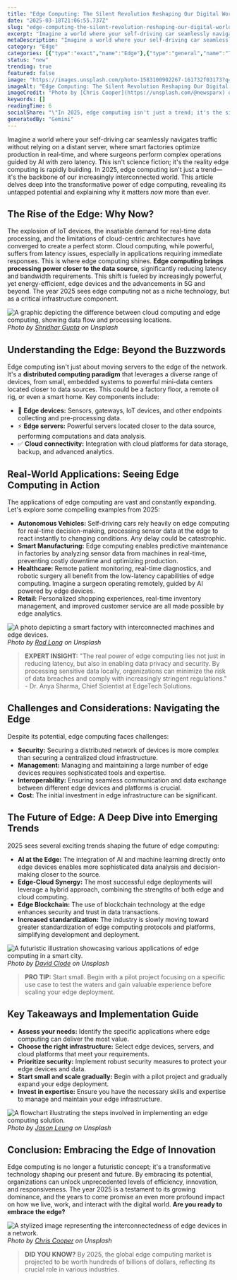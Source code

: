 ```yaml
---
title: "Edge Computing: The Silent Revolution Reshaping Our Digital World (2025)"
date: "2025-03-18T21:06:55.737Z"
slug: "edge-computing-the-silent-revolution-reshaping-our-digital-world-2025"
excerpt: "Imagine a world where your self-driving car seamlessly navigates traffic without relying on a distant server, where smart factories optimize production in real-time, and where surgeons perform complex operations guided by AI with zero latency.  This isn't science fiction; it's the reality edge computing is rapidly building.  In 2025, edge computing isn't just a trend—it's the backbone of our increasingly interconnected world. This article delves deep into the transformative power of edge computing, revealing its untapped potential and explaining why it matters now more than ever."
metaDescription: "Imagine a world where your self-driving car seamlessly navigates traffic without relying on a distant server, where smart factories optimize production in ..."
category: "Edge"
categories: [{"type":"exact","name":"Edge"},{"type":"general","name":"Technology"},{"type":"medium","name":"Networking"},{"type":"specific","name":"IoT"},{"type":"niche","name":"Sensor Data"}]
status: "new"
trending: true
featured: false
image: "https://images.unsplash.com/photo-1583100902267-161732f03173?q=85&w=1200&fit=max&fm=webp&auto=compress"
imageAlt: "Edge Computing: The Silent Revolution Reshaping Our Digital World (2025)"
imageCredit: "Photo by [Chris Cooper](https://unsplash.com/@newsparx) on Unsplash"
keywords: []
readingTime: 6
socialShare: "\"In 2025, edge computing isn't just a trend; it's the silent revolution powering our self-driving cars, smart factories, and even life-saving medical procedures.  Are you ready to embrace the edge?\""
generatedBy: "Gemini"
---
```




Imagine a world where your self-driving car seamlessly navigates traffic without relying on a distant server, where smart factories optimize production in real-time, and where surgeons perform complex operations guided by AI with zero latency.  This isn't science fiction; it's the reality edge computing is rapidly building.  In 2025, edge computing isn't just a trend—it's the backbone of our increasingly interconnected world. This article delves deep into the transformative power of edge computing, revealing its untapped potential and explaining why it matters *now* more than ever.

## The Rise of the Edge: Why Now?

The explosion of IoT devices, the insatiable demand for real-time data processing, and the limitations of cloud-centric architectures have converged to create a perfect storm.  Cloud computing, while powerful, suffers from latency issues, especially in applications requiring immediate responses.  This is where edge computing shines.  **Edge computing brings processing power closer to the data source**, significantly reducing latency and bandwidth requirements.  This shift is fueled by increasingly powerful, yet energy-efficient, edge devices and the advancements in 5G and beyond.  The year 2025 sees edge computing not as a niche technology, but as a critical infrastructure component.

![A graphic depicting the difference between cloud computing and edge computing, showing data flow and processing locations.](https://images.unsplash.com/photo-1628223326549-7d7dab1ec307?q=85&w=1200&fit=max&fm=webp&auto=compress)
*Photo by [Shridhar Gupta](https://unsplash.com/@shridhar) on Unsplash*

## Understanding the Edge: Beyond the Buzzwords

Edge computing isn't just about moving servers to the edge of the network.  It's a **distributed computing paradigm** that leverages a diverse range of devices, from small, embedded systems to powerful mini-data centers located closer to data sources. This could be a factory floor, a remote oil rig, or even a smart home.  Key components include:

* 🔑 **Edge devices:**  Sensors, gateways, IoT devices, and other endpoints collecting and pre-processing data.
* ⚡ **Edge servers:**  Powerful servers located closer to the data source, performing computations and data analysis.
* ✅ **Cloud connectivity:**  Integration with cloud platforms for data storage, backup, and advanced analytics.

## Real-World Applications: Seeing Edge Computing in Action

The applications of edge computing are vast and constantly expanding.  Let's explore some compelling examples from 2025:

* **Autonomous Vehicles:** Self-driving cars rely heavily on edge computing for real-time decision-making, processing sensor data at the edge to react instantly to changing conditions.  Any delay could be catastrophic.
* **Smart Manufacturing:**  Edge computing enables predictive maintenance in factories by analyzing sensor data from machines in real-time, preventing costly downtime and optimizing production.
* **Healthcare:**  Remote patient monitoring, real-time diagnostics, and robotic surgery all benefit from the low-latency capabilities of edge computing.  Imagine a surgeon operating remotely, guided by AI powered by edge devices.
* **Retail:**  Personalized shopping experiences, real-time inventory management, and improved customer service are all made possible by edge analytics.

![A photo depicting a smart factory with interconnected machines and edge devices.](https://images.unsplash.com/photo-1620002093304-3fdea74bb89a?q=85&w=1200&fit=max&fm=webp&auto=compress)
*Photo by [Rod Long](https://unsplash.com/@rodlong) on Unsplash*

> **EXPERT INSIGHT:**  "The real power of edge computing lies not just in reducing latency, but also in enabling data privacy and security. By processing sensitive data locally, organizations can minimize the risk of data breaches and comply with increasingly stringent regulations." - Dr. Anya Sharma, Chief Scientist at EdgeTech Solutions.

## Challenges and Considerations: Navigating the Edge

Despite its potential, edge computing faces challenges:

* **Security:**  Securing a distributed network of devices is more complex than securing a centralized cloud infrastructure.
* **Management:**  Managing and maintaining a large number of edge devices requires sophisticated tools and expertise.
* **Interoperability:**  Ensuring seamless communication and data exchange between different edge devices and platforms is crucial.
* **Cost:**  The initial investment in edge infrastructure can be significant.

## The Future of Edge:  A Deep Dive into Emerging Trends

2025 sees several exciting trends shaping the future of edge computing:

* **AI at the Edge:**  The integration of AI and machine learning directly onto edge devices enables more sophisticated data analysis and decision-making closer to the source.
* **Edge-Cloud Synergy:**  The most successful edge deployments will leverage a hybrid approach, combining the strengths of both edge and cloud computing.
* **Edge Blockchain:**  The use of blockchain technology at the edge enhances security and trust in data transactions.
* **Increased standardization:** The industry is slowly moving toward greater standardization of edge computing protocols and platforms, simplifying development and deployment.

![A futuristic illustration showcasing various applications of edge computing in a smart city.](https://images.unsplash.com/photo-1525220358118-b5fdd31f1cf5?q=85&w=1200&fit=max&fm=webp&auto=compress)
*Photo by [David Clode](https://unsplash.com/@davidclode) on Unsplash*

> **PRO TIP:**  Start small. Begin with a pilot project focusing on a specific use case to test the waters and gain valuable experience before scaling your edge deployment.

## Key Takeaways and Implementation Guide

* **Assess your needs:** Identify the specific applications where edge computing can deliver the most value.
* **Choose the right infrastructure:** Select edge devices, servers, and cloud platforms that meet your requirements.
* **Prioritize security:** Implement robust security measures to protect your edge devices and data.
* **Start small and scale gradually:** Begin with a pilot project and gradually expand your edge deployment.
* **Invest in expertise:**  Ensure you have the necessary skills and expertise to manage and maintain your edge infrastructure.

![A flowchart illustrating the steps involved in implementing an edge computing solution.](https://images.unsplash.com/photo-1528248598968-f7ec6985849e?q=85&w=1200&fit=max&fm=webp&auto=compress)
*Photo by [Jason Leung](https://unsplash.com/@ninjason) on Unsplash*

## Conclusion: Embracing the Edge of Innovation

Edge computing is no longer a futuristic concept; it's a transformative technology shaping our present and future.  By embracing its potential, organizations can unlock unprecedented levels of efficiency, innovation, and responsiveness. The year 2025 is a testament to its growing dominance, and the years to come promise an even more profound impact on how we live, work, and interact with the digital world.  **Are you ready to embrace the edge?**

![A stylized image representing the interconnectedness of edge devices in a network.](https://images.unsplash.com/photo-1583100902267-161732f03173?q=85&w=1200&fit=max&fm=webp&auto=compress)
*Photo by [Chris Cooper](https://unsplash.com/@newsparx) on Unsplash*

> **DID YOU KNOW?**  By 2025, the global edge computing market is projected to be worth hundreds of billions of dollars, reflecting its crucial role in various industries.



<div class="reading-progress-container">
  <div id="reading-progress" class="reading-progress"></div>
</div>
